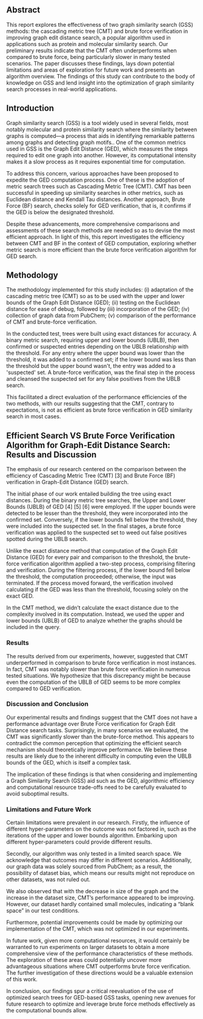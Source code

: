 ## Abstract
This report explores the effectiveness of two graph similarity search (GSS) methods: the cascading metric tree (CMT) and brute force verification in improving graph edit distance search, a popular algorithm used in applications such as protein and molecular similarity search. Our preliminary results indicate that the CMT often underperforms when compared to brute force, being particularly slower in many tested scenarios. The paper discusses these findings, lays down potential limitations and areas of exploration for future work and presents an algorithm overview. The findings of this study can contribute to the body of knowledge on GSS and lend insight into the optimization of graph similarity search processes in real-world applications.

## Introduction
Graph similarity search (GSS) is a tool widely used in several fields, most notably molecular and protein similarity search where the similarity between graphs is computed—a process that aids in identifying remarkable patterns among graphs and detecting graph motifs.. One of the common metrics used in GSS is the Graph Edit Distance (GED), which measures the steps required to edit one graph into another. However, its computational intensity makes it a slow process as it requires exponential time for computation.

To address this concern, various approaches have been proposed to expedite the GED computation process. One of these is the adoption of metric search trees such as Cascading Metric Tree (CMT). CMT has been successful in speeding up similarity searches in other metrics, such as Euclidean distance and Kendall Tau distances. Another approach, Brute Force (BF) search, checks solely for GED verification, that is, it confirms if the GED is below the designated threshold. 

Despite these advancements, more comprehensive comparisons and assessments of these search methods are needed so as to devise the most efficient approach. In light of this, this report investigates the efficiency between CMT and BF in the context of GED computation, exploring whether metric search is more efficient than the brute force verification algorithm for GED search.

## Methodology
The methodology implemented for this study includes: (i) adaptation of the cascading metric tree (CMT) so as to be used with the upper and lower bounds of the Graph Edit Distance (GED); (ii) testing on the Euclidean distance for ease of debug, followed by (iii) incorporation of the GED; (iv) collection of graph data from PubChem; (v) comparison of the performance of CMT and brute-force verification.

In the conducted test, trees were built using exact distances for accuracy. A binary metric search, requiring upper and lower bounds (UBLB), then confirmed or suspected entries depending on the UBLB relationship with the threshold. For any entry where the upper bound was lower than the threshold, it was added to a confirmed set; if the lower bound was less than the threshold but the upper bound wasn't, the entry was added to a 'suspected' set. A brute-force verification, was the final step in the process and cleansed the suspected set for any false positives from the UBLB search. 

This facilitated a direct evaluation of the performance efficiencies of the two methods, with our results suggesting that the CMT, contrary to expectations, is not as efficient as brute force verification in GED similarity search in most cases.

## Efficient Search VS Brute Force Verification Algorithm for Graph-Edit Distance Search: Results and Discussion

The emphasis of our research centered on the comparison between the efficiency of Cascading Metric Tree (CMT) [3] and Brute Force (BF) verification in Graph-Edit Distance (GED) search.

The initial phase of our work entailed building the tree using exact distances. During the binary metric tree searches, the Upper and Lower Bounds (UBLB) of GED [4] [5] [6] were employed. If the upper bounds were detected to be lesser than the threshold, they were incorporated into the confirmed set. Conversely, if the lower bounds fell below the threshold, they were included into the suspected set. In the final stages, a brute force verification was applied to the suspected set to weed out false positives spotted during the UBLB search.

Unlike the exact distance method that computation of the Graph Edit Distance (GED) for every pair and comparison to the threshold, the brute-force verification algorithm applied a two-step process, comprising filtering and verification. During the filtering process, if the lower bound fell below the threshold, the computation proceeded; otherwise, the input was terminated. If the process moved forward, the verification involved calculating if the GED was less than the threshold, focusing solely on the exact GED.

In the CMT method, we didn’t calculate the exact distance due to the complexity involved in its computation. Instead, we used the upper and lower bounds (UBLB) of GED to analyze whether the graphs should be included in the query.

### Results

The results derived from our experiments, however, suggested that CMT underperformed in comparison to brute force verification in most instances. In fact, CMT was notably slower than brute force verification in numerous tested situations. We hypothesize that this discrepancy might be because even the computation of the UBLB of GED seems to be more complex compared to GED verification.

### Discussion and Conclusion

Our experimental results and findings suggest that the CMT does not have a performance advantage over Brute Force verification for Graph Edit Distance search tasks. Surprisingly, in many scenarios we evaluated, the CMT was significantly slower than the brute-force method. This appears to contradict the common perception that optimizing the efficient search mechanism should theoretically improve performance. We believe these results are likely due to the inherent difficulty in computing even the UBLB bounds of the GED, which is itself a complex task. 

The implication of these findings is that when considering and implementing a Graph Similarity Search (GSS) aid such as the GED, algorithmic efficiency and computational resource trade-offs need to be carefully evaluated to avoid suboptimal results.

### Limitations and Future Work

Certain limitations were prevalent in our research. Firstly, the influence of different hyper-parameters on the outcome was not factored in, such as the iterations of the upper and lower bounds algorithm. Embarking upon different hyper-parameters could provide different results. 

Secondly, our algorithm was only tested in a limited search space. We acknowledge that outcomes may differ in different scenarios. Additionally, our graph data was solely sourced from PubChem; as a result, the possibility of dataset bias, which means our results might not reproduce on other datasets, was not ruled out. 

We also observed that with the decrease in size of the graph and the increase in the dataset size, CMT’s performance appeared to be improving. However, our dataset hardly contained small molecules, indicating a “blank space” in our test conditions. 

Furthermore, potential improvements could be made by optimizing our implementation of the CMT, which was not optimized in our experiments. 

In future work, given more computational resources, it would certainly be warranted to run experiments on larger datasets to obtain a more comprehensive view of the performance characteristics of these methods. The exploration of these areas could potentially uncover more advantageous situations where CMT outperforms brute force verification. The further investigation of these directions would be a valuable extension of this work. 

In conclusion, our findings spur a critical reevaluation of the use of optimized search trees for GED-based GSS tasks, opening new avenues for future research to optimize and leverage brute force methods effectively as the computational bounds allow.
